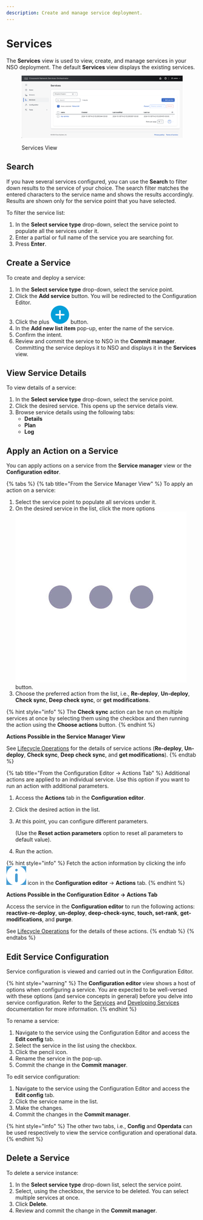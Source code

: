 ```yaml
---
description: Create and manage service deployment.
---
```


# Services

The **Services** view is used to view, create, and manage services in your NSO deployment. The default **Services** view displays the existing services.

<figure><img src="../../images/service-view.png" alt=""><figcaption><p>Services View</p></figcaption></figure>

## Search <a href="#d5e6128" id="d5e6128"></a>

If you have several services configured, you can use the **Search** to filter down results to the service of your choice. The search filter matches the entered characters to the service name and shows the results accordingly. Results are shown only for the service point that you have selected.

To filter the service list:

1. In the **Select service type** drop-down, select the service point to populate all the services under it.
2. Enter a partial or full name of the service you are searching for.
3. Press **Enter**.

## Create a Service <a href="#d5e6142" id="d5e6142"></a>

To create and deploy a service:

1. In the **Select service type** drop-down, select the service point.
2. Click the **Add service** button. You will be redirected to the Configuration Editor.
3. Click the plus <img src="../../images/add-action.png" alt="" data-size="line"> button.
4. In the **Add new list item** pop-up, enter the name of the service.
5. Confirm the intent.
6. Review and commit the service to NSO in the **Commit manager**. Committing the service deploys it to NSO and displays it in the **Services** view.

## View Service Details

To view details of a service:

1. In the **Select service type** drop-down, select the service point.
2. Click the desired service. This opens up the service details view.
3. Browse service details using the following tabs:
   * **Details**
   * **Plan**&#x20;
   * **Log**

## Apply an Action on a Service <a href="#d5e6164" id="d5e6164"></a>

You can apply actions on a service from the **Service manager** view or the **Configuration editor**.

{% tabs %}
{% tab title="From the Service Manager View" %}
To apply an action on a service:

1. Select the service point to populate all services under it.
2. On the desired service in the list, click the more options <img src="../../images/more-options.png" alt="" data-size="line"> button.
3. Choose the preferred action from the list, i.e., **Re-deploy**, **Un-deploy**, **Check sync**, **Deep check sync**, or **get modifications**.

{% hint style="info" %}
The **Check sync** action can be run on multiple services at once by selecting them using the checkbox and then running the action using the **Choose actions** button.
{% endhint %}

**Actions Possible in the Service Manager View**

See [Lifecycle Operations](../operations/lifecycle-operations.md) for the details of service actions (**Re-deploy**, **Un-deploy**, **Check sync**, **Deep check sync**, and **get modifications**).
{% endtab %}

{% tab title="From the Configuration Editor -> Actions Tab" %}
Additional actions are applied to an individual service. Use this option if you want to run an action with additional parameters.

1. Access the **Actions** tab in the **Configuration editor**.
2. Click the desired action in the list.
3.  At this point, you can configure different parameters.

    (Use the **Reset action parameters** option to reset all parameters to default value).
4. Run the action.

{% hint style="info" %}
Fetch the action information by clicking the info <img src="../../images/actions-info.png" alt="" data-size="line"> icon in the **Configuration editor** -> **Actions** tab.
{% endhint %}

**Actions Possible in the Configuration Editor -> Actions Tab**

Access the service in the **Configuration editor** to run the following actions: **reactive-re-deploy**, **un-deploy**, **deep-check-sync**, **touch, set-rank**, **get-modifications**, and **purge**.

See [Lifecycle Operations](../operations/lifecycle-operations.md) for the details of these actions.
{% endtab %}
{% endtabs %}

## Edit Service Configuration <a href="#d5e6291" id="d5e6291"></a>

Service configuration is viewed and carried out in the Configuration Editor.

{% hint style="warning" %}
The **Configuration editor** view shows a host of options when configuring a service. You are expected to be well-versed with these options (and service concepts in general) before you delve into service configuration. Refer to the [Services](../../development/core-concepts/services.md) and [Developing Services](../../development/advanced-development/developing-services/) documentation for more information.
{% endhint %}

To rename a service:

1. Navigate to the service using the Configuration Editor and access the **Edit config** tab.
2. Select the service in the list using the checkbox.
3. Click the pencil icon.
4. Rename the service in the pop-up.
5. Commit the change in the **Commit manager**.

To edit service configuration:

1. Navigate to the service using the Configuration Editor and access the **Edit config** tab.
2. Click the service name in the list.
3. Make the changes.
4. Commit the changes in the **Commit manager**.

{% hint style="info" %}
The other two tabs, i.e., **Config** and **Operdata** can be used respectively to view the service configuration and operational data.
{% endhint %}

## Delete a Service <a href="#d5e6324" id="d5e6324"></a>

To delete a service instance:

1. In the **Select service type** drop-down list, select the service point.
2. Select, using the checkbox, the service to be deleted. You can select multiple services at once.
3. Click **Delete**.
4. Review and commit the change in the **Commit manager**.
